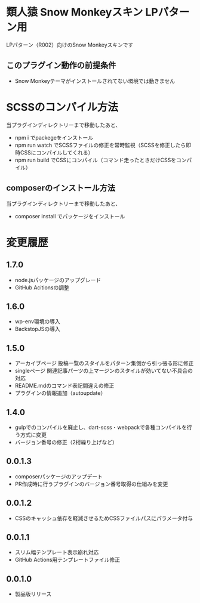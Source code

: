 # 類人猿 Snow Monkeyスキン LPパターン用
LPパターン（R002）向けのSnow Monkeyスキンです

## このプラグイン動作の前提条件
- Snow Monkeyテーマがインストールされてない環境では動きません

# SCSSのコンパイル方法
当プラグインディレクトリーまで移動したあと、

- npm i でpackegeをインストール
- npm run watch でSCSSファイルの修正を常時監視（SCSSを修正したら即時CSSにコンパイルしてくれる）
- npm run build でCSSにコンパイル（コマンド走ったときだけCSSをコンパイル）

## composerのインストール方法
当プラグインディレクトリーまで移動したあと、

- composer install でパッケージをインストール

# 変更履歴
## 1.7.0
- node.jsパッケージのアップグレード
- GitHub Acitionsの調整
## 1.6.0
- wp-env環境の導入
- BackstopJSの導入

## 1.5.0
- アーカイブページ 投稿一覧のスタイルをパターン集側から引っ張る形に修正
- singleページ 関連記事パーツの上マージンのスタイルが効いてない不具合の対応
- README.mdのコマンド表記間違えの修正
- プラグインの情報追加（autoupdate）

## 1.4.0
- gulpでのコンパイルを廃止し、dart-scss・webpackで各種コンパイルを行う方式に変更
- バージョン番号の修正（2桁繰り上げなど）

## 0.0.1.3
- composerパッケージのアップデート
- PR作成時に行うプラグインのバージョン番号取得の仕組みを変更

## 0.0.1.2
- CSSのキャッシュ依存を軽減させるためCSSファイルパスにパラメータ付与

## 0.0.1.1
- スリム幅テンプレート表示崩れ対応
- GitHub Actions用テンプレートファイル修正

## 0.0.1.0
- 製品版リリース
